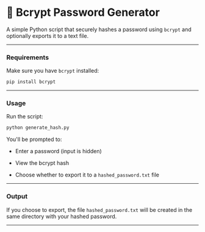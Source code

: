 
# 🔐 Bcrypt Password Generator

A simple Python script that securely hashes a password using `bcrypt` and optionally exports it to a text file.

---

### Requirements

Make sure you have `bcrypt` installed:

```bash
pip install bcrypt

```

-------

### Usage

Run the script:

```bash
python generate_hash.py

```

You'll be prompted to:

-   Enter a password (input is hidden)
    
-   View the bcrypt hash
    
-   Choose whether to export it to a `hashed_password.txt` file
    

----------

### Output

If you choose to export, the file `hashed_password.txt` will be created in the same directory with your hashed password.

----------
